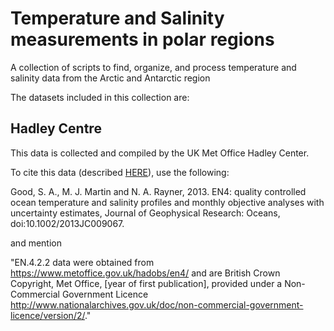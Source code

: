 # Temperature and Salinity measurements in polar regions
A collection of scripts to find, organize, and process temperature and salinity data from the Arctic and Antarctic region

The datasets included in this collection are:
## Hadley Centre
This data is collected and compiled by the UK Met Office Hadley Center. 

To cite this data (described [HERE](https://www.metoffice.gov.uk/hadobs/en4/terms_and_conditions.html)), use the following:

Good, S. A., M. J. Martin and N. A. Rayner, 2013. EN4: quality controlled ocean temperature and salinity profiles and monthly objective analyses with uncertainty estimates, Journal of Geophysical Research: Oceans, doi:10.1002/2013JC009067.

and mention

"EN.4.2.2 data were obtained from https://www.metoffice.gov.uk/hadobs/en4/ and are British Crown Copyright, Met Office, \[year of first publication\], provided under a Non-Commercial Government Licence http://www.nationalarchives.gov.uk/doc/non-commercial-government-licence/version/2/."
